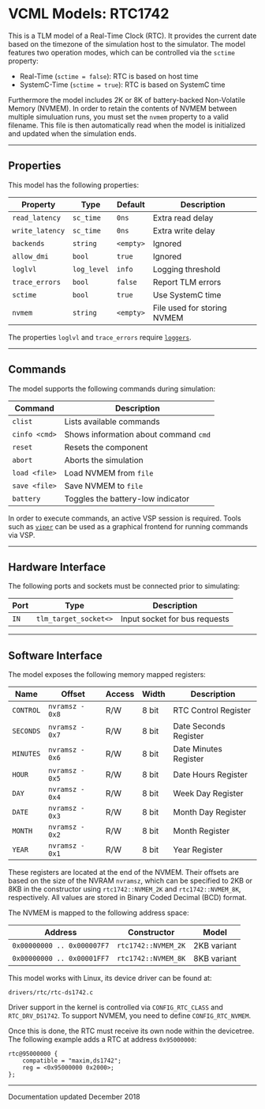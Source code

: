 # VCML Models: RTC1742
This is a TLM model of a Real-Time Clock (RTC). It provides the current date
based on the timezone of the simulation host to the simulator. The model
features two operation modes, which can be controlled via the `sctime` property:

* Real-Time (`sctime = false`): RTC is based on host time
* SystemC-Time (`sctime = true`): RTC is based on SystemC time

Furthermore the model includes 2K or 8K of battery-backed Non-Volatile Memory
(NVMEM). In order to retain the contents of NVMEM between multiple simuluation
runs, you must set the `nvmem` property to a valid filename. This file is then
automatically read when the model is initialized and updated when the
simulation ends.

----
## Properties
This model has the following properties:

| Property        | Type        | Default    | Description                   |
| --------------- | ----------- | ---------- | ----------------------------- |
| `read_latency`  | `sc_time`   | `0ns`      | Extra read delay              |
| `write_latency` | `sc_time`   | `0ns`      | Extra write delay             |
| `backends`      | `string`    | `<empty>`  | Ignored                       |
| `allow_dmi`     | `bool`      | `true`     | Ignored                       |
| `loglvl`        | `log_level` | `info`     | Logging threshold             |
| `trace_errors`  | `bool`      | `false`    | Report TLM errors             |
| `sctime`        | `bool`      | `true`     | Use SystemC time              |
| `nvmem`         | `string`    | `<empty>`  | File used for storing NVMEM   |

The properties `loglvl` and `trace_errors` require [`loggers`](../logging.md).

----
## Commands
The model supports the following commands during simulation:

| Command       | Description                           |
| ------------- | ------------------------------------- |
| `clist`       | Lists available commands              |
| `cinfo <cmd>` | Shows information about command `cmd` |
| `reset`       | Resets the component                  |
| `abort`       | Aborts the simulation                 |
| `load <file>` | Load NVMEM from `file`                |
| `save <file>` | Save NVMEM to `file`                  |
| `battery`     | Toggles the battery-low indicator     |

In order to execute commands, an active VSP session is required. Tools such
as [`viper`](https://github.com/janweinstock/viper/) can be used as a
graphical frontend for running commands via VSP.

----
## Hardware Interface
The following ports and sockets must be connected prior to simulating:

| Port  | Type                  | Description                   |
| ----- | --------------------- | ----------------------------- |
| `IN`  | `tlm_target_socket<>` | Input socket for bus requests |

----
## Software Interface
The model exposes the following memory mapped registers:

| Name      | Offset          | Access | Width | Description           |
| --------- | --------------- | ------ | ----- | --------------------- |
| `CONTROL` | `nvramsz - 0x8` |  R/W   | 8 bit | RTC Control Register  |
| `SECONDS` | `nvramsz - 0x7` |  R/W   | 8 bit | Date Seconds Register |
| `MINUTES` | `nvramsz - 0x6` |  R/W   | 8 bit | Date Minutes Register |
| `HOUR`    | `nvramsz - 0x5` |  R/W   | 8 bit | Date Hours Register   |
| `DAY`     | `nvramsz - 0x4` |  R/W   | 8 bit | Week Day Register     |
| `DATE`    | `nvramsz - 0x3` |  R/W   | 8 bit | Month Day Register    |
| `MONTH`   | `nvramsz - 0x2` |  R/W   | 8 bit | Month Register        |
| `YEAR`    | `nvramsz - 0x1` |  R/W   | 8 bit | Year Register         |

These registers are located at the end of the NVMEM. Their offsets are based
on the size of the NVRAM `nvramsz`, which can be specified to 2KB or 8KB
in the constructor using `rtc1742::NVMEM_2K` and `rtc1742::NVMEM_8K`,
respectively. All values are stored in Binary Coded Decimal (BCD) format.

The NVMEM is mapped to the following address space:

| Address                    | Constructor         | Model       |
| -------------------------- | ------------------- | ----------- |
| `0x00000000 .. 0x000007F7` | `rtc1742::NVMEM_2K` | 2KB variant |
| `0x00000000 .. 0x00001FF7` | `rtc1742::NVMEM_8K` | 8KB variant |

This model works with Linux, its device driver can be found at:
```
drivers/rtc/rtc-ds1742.c
```
Driver support in the kernel is controlled via `CONFIG_RTC_CLASS` and
`RTC_DRV_DS1742`. To support NVMEM, you need to define `CONFIG_RTC_NVMEM`.

Once this is done, the RTC must receive its own node within the devicetree. The
following example adds a RTC at address `0x95000000`:

```
rtc@95000000 {
    compatible = "maxim,ds1742";
    reg = <0x95000000 0x2000>;
};

```

----
Documentation updated December 2018
